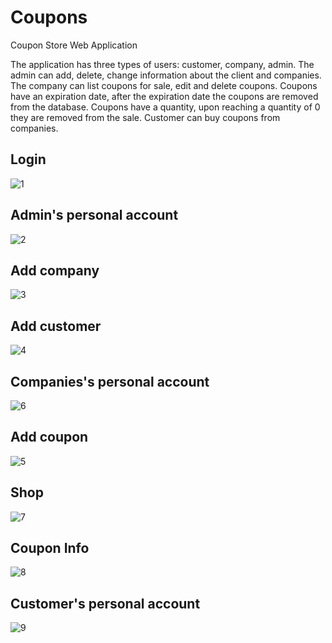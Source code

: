 # Coupons
Coupon Store Web Application

The application has three types of users: customer, company, admin.
The admin can add, delete, change information about the client and companies.
The company can list coupons for sale, edit and delete coupons. Coupons have an expiration date, after the expiration date the coupons are removed from the database. Coupons have a quantity, upon reaching a quantity of 0 they are removed from the sale.
Customer can buy coupons from companies.

## Login
![1](https://user-images.githubusercontent.com/79397536/130134760-639f14ec-c4e5-4560-bb63-fd1a3f16479c.PNG)

## Admin's personal account
![2](https://user-images.githubusercontent.com/79397536/130134762-8f629a98-5277-4e79-bcca-b5bf43a27f84.PNG)


## Add company
![3](https://user-images.githubusercontent.com/79397536/130134765-3378f664-8b62-4d3d-b9c2-ff2e9ece23c1.PNG)

## Add customer
![4](https://user-images.githubusercontent.com/79397536/130134766-349aa11e-3819-4703-b9ea-76b4d55280ee.PNG)

## Companies's personal account
![6](https://user-images.githubusercontent.com/79397536/130134769-8cba62fc-067f-4e63-bde3-6d8fbb365284.PNG)

## Add coupon
![5](https://user-images.githubusercontent.com/79397536/130134768-cf8a9128-4691-4e64-ac2b-af5e9e3db510.PNG)

## Shop
![7](https://user-images.githubusercontent.com/79397536/130134770-a3d88476-013d-456b-9188-7567943a7bd9.PNG)

## Coupon Info
![8](https://user-images.githubusercontent.com/79397536/130134771-172082c2-622b-4564-9a7f-fbb8f3a7f54d.PNG)

## Customer's personal account
![9](https://user-images.githubusercontent.com/79397536/130134774-9dbfc9b2-0189-46ae-bb62-0622b8821142.PNG)
